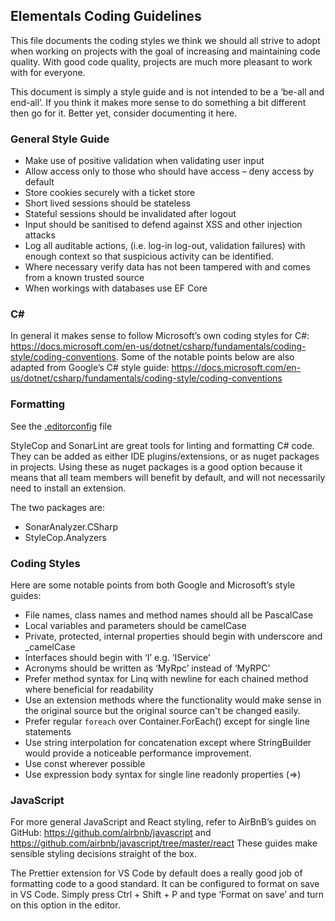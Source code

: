 ## Elementals Coding Guidelines
This file documents the coding styles we think we should all strive to adopt when working on projects with the goal of increasing and maintaining code quality. With good code quality, projects are much more pleasant to work with for everyone.

This document is simply a style guide and is not intended to be a ‘be-all and end-all’. If you think it makes more sense to do something a bit different then go for it. Better yet, consider documenting it here.

### General Style Guide
-	Make use of positive validation when validating user input 
-	Allow access only to those who should have access – deny access by default
-	Store cookies securely with a ticket store
-	Short lived sessions should be stateless
-	Stateful sessions should be invalidated after logout
-	Input should be sanitised to defend against XSS and other injection attacks
-	Log all auditable actions, (i.e. log-in log-out, validation failures) with enough context so that suspicious activity can be identified.
-	Where necessary verify data has not been tampered with and comes from a known trusted source
-	When workings with databases use EF Core

### C#
In general it makes sense to follow Microsoft’s own coding styles for C#: https://docs.microsoft.com/en-us/dotnet/csharp/fundamentals/coding-style/coding-conventions.
Some of the notable points below are also adapted from Google’s C# style guide: https://docs.microsoft.com/en-us/dotnet/csharp/fundamentals/coding-style/coding-conventions

### Formatting
See the [.editorconfig](.editorconfig) file

StyleCop and SonarLint are great tools for linting and formatting C# code. They can be added as either IDE plugins/extensions, or as nuget packages in projects. Using these as nuget packages is a good option because it means that all team members will benefit by default, and will not necessarily need to install an extension.

The two packages are:
 - SonarAnalyzer.CSharp
 - StyleCop.Analyzers

### Coding Styles
Here are some notable points from both Google and Microsoft’s style guides:
 - File names, class names and method names should all be PascalCase
 - Local variables and parameters should be camelCase
 - Private, protected, internal properties should begin with underscore and  _camelCase
 - Interfaces should begin with ‘I’ e.g. ‘IService’
 - Acronyms should be written as ‘MyRpc’ instead of ‘MyRPC’
 - Prefer method syntax for Linq with newline for each chained method where beneficial for readability
 - Use an extension methods where the functionality would make sense in the original source but the original source can't be changed easily.
 - Prefer regular `foreach` over Container.ForEach() except for single line statements
 - Use string interpolation for concatenation except where StringBuilder would provide a noticeable performance improvement.
 - Use const wherever possible
 - Use expression body syntax for single line readonly properties (=>)

### JavaScript

For more general JavaScript and React styling, refer to AirBnB’s guides on GitHub: https://github.com/airbnb/javascript and https://github.com/airbnb/javascript/tree/master/react
These guides make sensible styling decisions straight of the box.

The Prettier extension for VS Code by default does a really good job of formatting code to a good standard. It can be configured to format on save in VS Code. Simply press Ctrl + Shift + P and type ‘Format on save’ and turn on this option in the editor.

